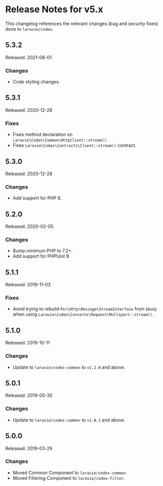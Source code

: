 # Release Notes for v5.x

This changelog references the relevant changes (bug and security fixes) done to `laravie/codex`.

## 5.3.2

Released: 2021-08-01

### Changes

* Code styling changes.

## 5.3.1

Released: 2020-12-28

### Fixes

* Fixes method declaration on `Laravie\Codex\Common\HttpClient::stream()`.
* Fixes `Laravie\Codex\Contracts\Client::stream()` contract.

## 5.3.0

Released: 2020-12-28

### Changes

* Add support for PHP 8.

## 5.2.0

Released: 2020-02-05

### Changes 

* Bump minimum PHP to 7.2+.
* Add support for PHPUnit 9.

## 5.1.1

Released: 2019-11-03

### Fixes

* Avoid trying to rebuild `Psr\Http\Message\StreamInterface` from `$body` when using `Laravie\Codex\Concerns\Request\Multipart::stream()`.

## 5.1.0

Released: 2019-10-11

### Changes

* Update to `laravie/codex-common` to `v1.2.0` and above.

## 5.0.1

Released: 2019-05-30

### Changes

* Update to `laravie/codex-common` to `v1.0.1` and above.

## 5.0.0

Released: 2019-03-29

### Changes

* Moved Common Component to `laravie/codex-common`.
* Moved Filtering Component to `laravie/codex-filter`.
